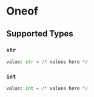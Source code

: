 # Oneof


## Supported Types

### `str`

```python
value: str = /* values here */
```

### `int`

```python
value: int = /* values here */
```

